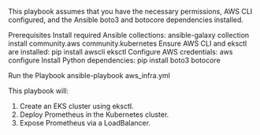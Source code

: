 This playbook assumes that you have the necessary permissions, AWS CLI configured, and the Ansible boto3 and botocore dependencies installed.


Prerequisites
Install required Ansible collections:
ansible-galaxy collection install community.aws community.kubernetes
Ensure AWS CLI and eksctl are installed:
pip install awscli eksctl
Configure AWS credentials:
aws configure
Install Python dependencies:
pip install boto3 botocore

Run the Playbook
ansible-playbook aws_infra.yml

This playbook will:
1. Create an EKS cluster using eksctl.
2. Deploy Prometheus in the Kubernetes cluster.
3. Expose Prometheus via a LoadBalancer.

